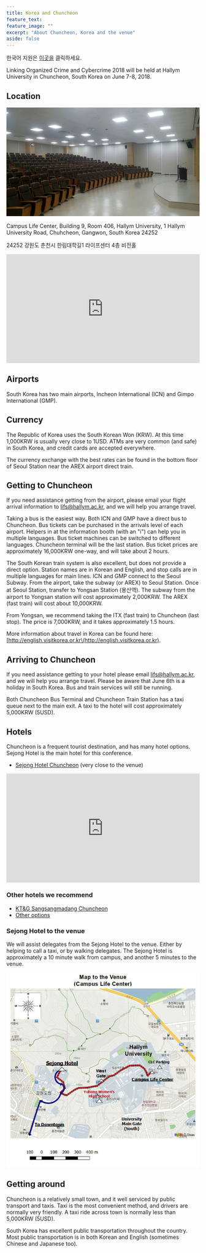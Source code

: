 ```yaml
---
title: Korea and Chuncheon
feature_text:
feature_image: ""
excerpt: "About Chuncheon, Korea and the venue"
aside: false
---
```

한국어 지원은 <a href="/assets/LOCC2018GuideKO.pdf">이곳을</a> 클릭하세요.

Linking Organized Crime and Cybercrime 2018 will be held at Hallym University in
Chuncheon, South Korea on June 7-8, 2018.

## Location
<img src="/assets/LOCC2018Venue.jpg" />

Campus Life Center, Building 9, Room 406, Hallym University,
1 Hallym University Road, Chuhcheon, Gangwon, South Korea 24252

24252 강원도 춘천시 한림대학길1 라이프센터 4층 비전홀

<style>.embed-container { position: relative; padding-bottom: 56.25%; height: 0; overflow: hidden; max-width: 100%; } .embed-container iframe, .embed-container object, .embed-container embed { position: absolute; top: 0; left: 0; width: 100%; height: 100%; }</style><div class='embed-container'><iframe src='https://www.google.com/maps/embed?pb=!1m18!1m12!1m3!1d1574.436556413475!2d127.73936208361121!3d37.88664999432265!2m3!1f0!2f0!3f0!3m2!1i1024!2i768!4f13.1!3m3!1m2!1s0x3562e5ec04ec905f%3A0x88f7e5220b269885!2sCampus+Life+Center!5e0!3m2!1sen!2skr!4v1527488672453' width='600' height='450' frameborder='0' style='border:0'></iframe></div>

## Airports
South Korea has two main airports, Incheon International (ICN) and Gimpo International (GMP).

## Currency
The Republic of Korea uses the South Korean Won (KRW). At this time 1,000KRW is usually very close to 1USD. ATMs are very common (and safe) in South Korea, and credit cards are accepted everywhere.

The currency exchange with the best rates can be found in the bottom floor of Seoul Station near the AREX airport direct train.

## Getting to Chuncheon
If you need assistance getting from the airport, please email your flight arrival information to <a href="mailto:lifs@hallym.ac.kr">lifs@hallym.ac.kr</a>, and we will help you arrange travel.

Taking a bus is the easiest way. Both ICN and GMP have a direct bus to Chuncheon. Bus tickets can be purchased in the arrivals level of each airport. Helpers in at the information booth (with an "i") can help you in multiple languages. Bus ticket machines can be switched to different languages. Chuncheon terminal will be the last station. Bus ticket prices are approximately 16,000KRW one-way, and will take about 2 hours.


The South Korean train system is also excellent, but does not provide a direct option. Station names are in Korean and English, and stop calls are in multiple languages for main lines. ICN and GMP connect to the Seoul Subway. From the airport, take the subway (or AREX) to Seoul Station. Once at Seoul Station, transfer to Yongsan Station (용산역). The subway from the airport to Yongsan station will cost approximately 2,000KRW. The AREX (fast train) will cost about 10,000KRW.

From Yongsan, we recommend taking the ITX (fast train) to Chuncheon (last stop). The price is 7,000KRW, and it takes approximately 1.5 hours.

More information about travel in Korea can be found here: [http://english.visitkorea.or.kr\(http://english.visitkorea.or.kr).

## Arriving to Chuncheon
If you need assistance getting to your hotel please email <a href="mailto:lifs@hallym.ac.kr">lifs@hallym.ac.kr</a>, and we will help you arrange travel. Please be aware that June 6th is a holiday in South Korea. Bus and train services will still be running.

Both Chuncheon Bus Terminal and Chuncheon Train Station has a taxi queue next to the main exit. A taxi to the hotel will cost approximately 5,000KRW (5USD).

## Hotels
Chuncheon is a frequent tourist destination, and has many hotel options. Sejong Hotel is the main hotel for this conference.

* [Sejong Hotel Chuncheon](https://www.booking.com/hotel/kr/sejong-chuncheon.en-gb.html?aid=357026;label=gog235jc-hotel-XX-kr-sejongNchuncheon-unspec-kr-com-L%3Aen-O%3AwindowsS10-B%3Achrome-N%3AXX-S%3Abo-U%3AXX-H%3As;sid=dc09bde7d6a3eea1dc896fa639e5029c;dist=0&group_adults=2&group_children=0&no_rooms=1&sb_price_type=total&type=total&) (very close to the venue)

<style>.embed-container { position: relative; padding-bottom: 56.25%; height: 0; overflow: hidden; max-width: 100%; } .embed-container iframe, .embed-container object, .embed-container embed { position: absolute; top: 0; left: 0; width: 100%; height: 100%; }</style><div class='embed-container'><iframe src='https://www.google.com/maps/embed?pb=!1m18!1m12!1m3!1d3148.8730050993304!2d127.72919801562522!3d37.88665251348717!2m3!1f0!2f0!3f0!3m2!1i1024!2i768!4f13.1!3m3!1m2!1s0x3562e5e70ef1b40f%3A0x9beaf68af29dfc80!2sSejong+Hotel+Chunchon!5e0!3m2!1sen!2skr!4v1527488873294' width='600' height='450' frameborder='0' style='border:0'></iframe></div>

### Other hotels we recommend
* [KT&G Sangsangmadang Chuncheon](https://www.booking.com/hotel/kr/kt-amp-g-sangsangmadang-chuncheon-stay.en-gb.html?aid=357026;label=gog235jc-hotel-XX-kr-ktNampNgNsangsangmadangNchuncheonNstay-unspec-kr-com-L%3Aen-O%3AwindowsS10-B%3Achrome-N%3AXX-S%3Abo-U%3AXX-H%3As;sid=dc09bde7d6a3eea1dc896fa639e5029c;dist=0&group_adults=2&group_children=0&no_rooms=1&sb_price_type=total&type=total&)
* [Other options](https://www.booking.com/city/kr/chunchon.en-gb.html?aid=357026;label=gog235jc-city-XX-kr-chunchon-unspec-kr-com-L%3Aen-O%3AwindowsS10-B%3Achrome-N%3AXX-S%3Abo-U%3AXX-H%3As;sid=dc09bde7d6a3eea1dc896fa639e5029c;inac=0&)

### Sejong Hotel to the venue
We will assist delegates from the Sejong Hotel to the venue. Either by helping to call a taxi, or by walking delegates. The Sejong Hotel is approximately a 10 minute walk from campus, and another 5 minutes to the venue.

<img src="/assets/SejongToHallym.jpg" />

## Getting around
Chuncheon is a relatively small town, and it well serviced by public transport and taxis. Taxi is the most convenient method, and drivers are normally very friendly. A taxi ride across town is normally less than 5,000KRW (5USD).

South Korea has excellent public transportation throughout the country. Most public transportation is in both Korean and English (sometimes Chinese and Japanese too).
